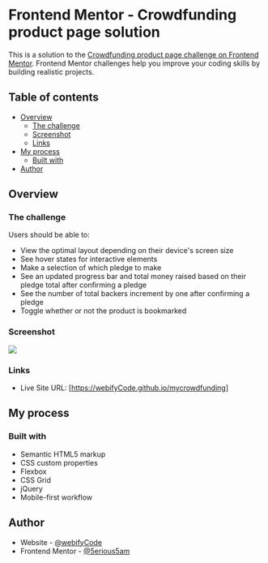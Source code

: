 # Frontend Mentor - Crowdfunding product page solution

This is a solution to the [Crowdfunding product page challenge on Frontend Mentor](https://www.frontendmentor.io/challenges/crowdfunding-product-page-7uvcZe7ZR). Frontend Mentor challenges help you improve your coding skills by building realistic projects. 

## Table of contents

- [Overview](#overview)
  - [The challenge](#the-challenge)
  - [Screenshot](#screenshot)
  - [Links](#links)
- [My process](#my-process)
  - [Built with](#built-with)
- [Author](#author)

## Overview

### The challenge

Users should be able to:

- View the optimal layout depending on their device's screen size
- See hover states for interactive elements
- Make a selection of which pledge to make
- See an updated progress bar and total money raised based on their pledge total after confirming a pledge
- See the number of total backers increment by one after confirming a pledge
- Toggle whether or not the product is bookmarked

### Screenshot

![](desktop-preview.jpg)

### Links

- Live Site URL: [https://webifyCode.github.io/mycrowdfunding]

## My process

### Built with

- Semantic HTML5 markup
- CSS custom properties
- Flexbox
- CSS Grid
- jQuery
- Mobile-first workflow


## Author

- Website - [@webifyCode](https://github.com/webifyCode)
- Frontend Mentor - [@5erious5am](https://www.frontendmentor.io/profile/5erious5am)


